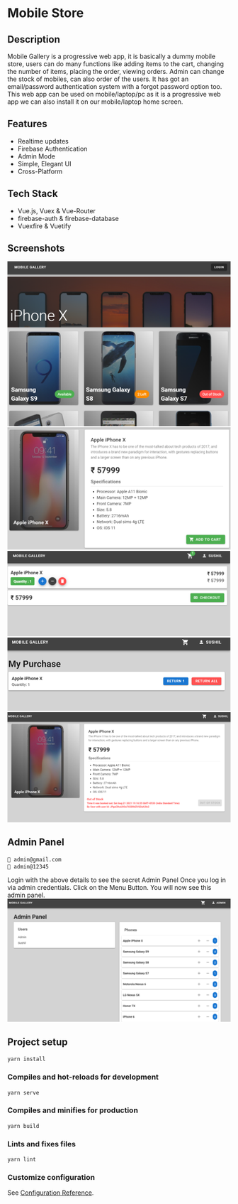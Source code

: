 # Mobile Store

## Description
Mobile Gallery is a progressive web app, it is 
basically a dummy mobile store, users can do many 
functions like adding items to the cart, changing
the number of items, placing the order, viewing orders.
Admin can change the stock of mobiles, can also order
of the users. It has got an email/password authentication
system with a forgot password option too. This
web app can be used on mobile/laptop/pc as
it is a progressive web app we can also install it
on our mobile/laptop home screen.

## Features
* Realtime updates
* Firebase Authentication
* Admin Mode
* Simple, Elegant UI
* Cross-Platform

## Tech Stack
* Vue.js, Vuex & Vue-Router
* firebase-auth & firebase-database
* Vuexfire & Vuetify

## Screenshots
![HomePage](sc/homepage.png)
![Phone Page](sc/add-to-cart.png)
![Cart Page](sc/cart.png)
![Purchase Page](sc/profile.png)
![Out of stock](sc/out-of-stock.png)

## Admin Panel
```
📧 admin@gmail.com
🔑 admin@12345
```
Login with the above details to see the secret Admin Panel
Once you log in via admin credentials.
Click on the Menu Button. You will now see this admin panel.
![Admin Page](sc/admin-panel.png)

## Project setup
```
yarn install
```

### Compiles and hot-reloads for development
```
yarn serve
```

### Compiles and minifies for production
```
yarn build
```

### Lints and fixes files
```
yarn lint
```

### Customize configuration
See [Configuration Reference](https://cli.vuejs.org/config/).

